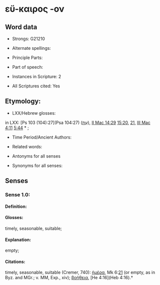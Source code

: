 # εὔ-καιρος -ον 

<!-- Status: S2=NeedsEdits -->
<!-- Lexica used for edits:   -->

## Word data

* Strongs: G21210

* Alternate spellings:



* Principle Parts: 


* Part of speech: 


* Instances in Scripture: 2

* All Scriptures cited: Yes

## Etymology: 


* LXX/Hebrew glosses: 

in LXX: [Ps 103 (104):27](Psa 104:27) ([עֵת](//en-uhl/H6256)), [II Mac 14:29](2Macc.14.29) [15:20](2Macc.15.20), [21](2Macc.15.21), [III Mac 4:11](3Macc.4.11) [5:44](3Macc.5.44) * ; 

* Time Period/Ancient Authors: 


* Related words: 

* Antonyms for all senses

* Synonyms for all senses: 


## Senses 


### Sense  1.0: 

#### Definition: 

#### Glosses: 

timely, seasonable, suitable; 

#### Explanation: 

empty; 

#### Citations: 

timely, seasonable, suitable (Cremer, 740): [ἡμέρα](), Mk 6:[21](2Macc.15.21) (or empty, as in Byz. and MGr.; v. MM, Exp., xiv); [βοήθεια](), [He 4:16](Heb 4:16).†

